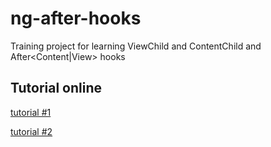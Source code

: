# ng-after-hooks

Training project for learning ViewChild and ContentChild and After<Content|View> hooks

## Tutorial online

[tutorial #1](http://www.tektutorialshub.com/angular/contentchild-and-contentchildren-in-angular/)

[tutorial #2](http://www.concretepage.com/angular-2/angular-2-4-contentchild-and-contentchildren-example#download)
